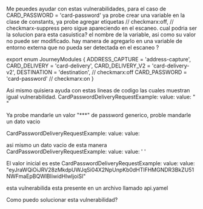 Me peuedes ayudar con estas vulnerabilidades, para el caso de   CARD_PASSWORD = 'card-password' ya probe crear una variable en la clase de constants, ya probe agregar etiquetas   // checkmarx:off,   // checkmarx-suppress pero sigue apareciendo en el escaneo.
cual podria ser la solucion para esta casuistica? el nombre de la variable, asi como su valor no puede ser modificado. 
hay manera de agregarlo en una variable de entorno externa que no pueda ser detectada en el escaneo ?

export enum JourneyModules {
  ADDRESS_CAPTURE = 'address-capture',
  CARD_DELIVERY = 'card-delivery',
  CARD_DELIVERY_V2 = 'card-delivery-v2',
  DESTINATION = 'destination',
  // checkmarx:off
  CARD_PASSWORD = 'card-password'
  // checkmarx:on
}


Asi mismo quisiera ayuda con estas lineas de codigo las cuales muestran igual vulnerabilidad.
    CardPasswordDeliveryRequestExample:
      value:
        value: " "

Ya probe mandarle un valor "***" de password generico, proble mandarle un dato vacio
    
CardPasswordDeliveryRequestExample:
      value:
        value:

asi mismo un dato vacio de esta manera
    CardPasswordDeliveryRequestExample:
      value:
        value: ' '

El valor inicial es este
CardPasswordDeliveryRequestExample:
  value:
        value: "eyJraWQiOiJRV28zMkdpUWJqSi04X2NpUnpKb0dHTlFHMGNDR3BkZU51NWFmaEpBQWlBIiwidHlwIjoiSl"

esta vulnerabilida esta presente en un archivo llamado api.yamel

Como puedo solucionar esta vulnerabilidad?
